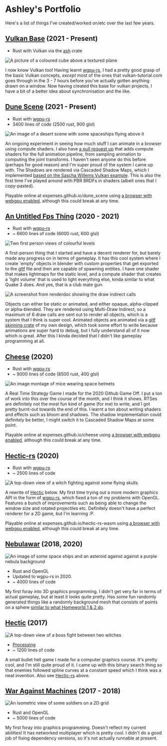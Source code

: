 # Ashley's Portfolio

Here's a list of things I've created/worked on/etc over the last few years.

## [Vulkan Base](https://github.com/expenses/vulkan-base) (2021 - Present)

- Rust with Vulkan via the [ash] crate

![A picture of a coloured cube above a textured plane](vulkan-base.png)

I now know Vulkan too! Having learnt [wgpu-rs], I had a pretty good grasp of the basic Vulkan concepts, _except_ most of the ones that vulkan-tutorial.com goes through in the 3 - 7 hours before you've actually gotten anything drawn on a window. Now having created this base for vulkan projects, I have a bit of a better idea about synchronisation and the like.

## [Dune Scene](https://github.com/expenses/dune_scene) (2021 - Present)

- Rust with [wgpu-rs]
- 3400 lines of code (2500 rust, 900 glsl)

![An image of a desert scene with some spaceships flying above it](dune_scene.png)

An ongoing experiment in seeing how much stuff I can animate in a browser using compute shaders. I also have [a pull request up](https://github.com/expenses/dune_scene/pull/1) that adds compute shaders for the full animation pipeline, from sampling animation to computing the joint transforms. I haven't seen anyone do this before (perhaps for good reason) and I'm super proud of the system I came up with. The Shadows are rendered via Cascaded Shadow Maps, which I implemented [based on the Sascha Willems Vulkan example](https://github.com/SaschaWillems/Vulkan/tree/master/examples/shadowmappingcascade). This is also the first time I've played around with PBR BRDFs in shaders (albeit ones that I copy-pasted).

Playable online at expenses.github.io/dune_scene using [a browser with webgpu enabled], although this could break at any time.

## [An Untitled Fps Thing](https://github.com/expenses/fps/) (2020 - 2021)

- Rust with [wgpu-rs]
- ~ 6600 lines of code (6000 rust, 600 glsl)

![Two first person views of colourful levels](fps.png)

A first-person thing that I started and have a decent renderer for, but barely made any progress on in terms of gameplay. It has this cool system where I create 'empty' objects in blender with custom properties that get exported to the [gltf] file and then are capable of spawning entities. I have one shader that makes lightmaps for the static level, and a compute shader that creates a 'light volume' that is used to light everything else, kinda similar to what Quake 3 does. And yes, that is a club mate gun.

![A screenshot from renderdoc showing the draw indirect calls](fps_draw_indirect.png)

Objects can either be static or animated, and either opaque, alpha-clipped or alpha-blended. They are rendered using Multi-Draw Indirect, so a maximum of 6 draw calls are sent out to render all objects, which is a system that I think is super cool. Animated objects are animated via a [gltf skinning crate](https://github.com/expenses/fps/blob/master/crates/animation/src/lib.rs) of my own design, which took some effort to write because animations are super hard to debug, but I fully understand all of it now which is great. After this I kinda decided that I didn't like gameplay programming at all.

## [Cheese](https://github.com/expenses/cheese) (2020)

- Rust with [wgpu-rs]
- ~ 9000 lines of code (8500 rust, 400 glsl)

![An image montage of mice wearing space helmets](cheese.png)

A Real Time Strategy Game I made for the 2020 Github Game Off. I put a ton of work into this over the course of the month, and I think it shows. RTSes are definitely not the most fun kind of game (for me) to write, and I got pretty burnt-out towards the end of this. I learnt a ton about writing shaders and effects such as bloom and shadows. The shadow implementation could definitely be better, I might switch it to Cascaded Shadow Maps at some point.

Playable online at expenses.github.io/cheese using [a browser with webgpu enabled], although this could break at any time.

## [Hectic-rs](https://github.com/expenses/hectic-rs) (2020)

- Rust with [wgpu-rs]
- ~ 2500 lines of code

![A top-down view of a witch fighting against some flying skulls](hectic-rs.png)

A rewrite of [Hectic](#hectic-2017) below. My first time trying out a more modern graphics API in the form of [wgpu-rs], which fixed a ton of my problems with OpenGL. Features a bunch of improvements such as being able to change the window size and rotated projectiles etc. Definitely doesn't have a perfect renderer for a 2D game, but I'm learning :P.

Playable online at expenses.github.io/hectic-rs-wasm using [a browser with webgpu enabled], although this could break at any time.

## [Nebulawar](https://github.com/expenses/nebulawar) (2018, 2020)

![An image of some space ships and an asteroid against against a purple nebula background](nebulawar.png)

- Rust and OpenGL
- Updated to wgpu-rs in 2020.
- ~ 4000 lines of code

My first foray into 3D graphics programming. I didn't get very far in terms of actual gameplay, but at least it looks quite pretty. Has some fun randomly generated things like a randomly background mesh that consists of points on a sphere [similar to what Homeworld 1 & 2 do](https://simonschreibt.de/gat/homeworld-2-backgrounds/).

## [Hectic](https://github.com/expenses/hectic) (2017)

![A top-down view of a boss fight between two witches](hectic.png)

- [Processing]
- ~ 1200 lines of code

A small bullet hell game I made for a computer graphics course. It's pretty cool, and I'm still quite proud of it. I came up with this binary search thing so that enemies followed spline curves at a constant speed which I think was a neat invention. Also see [Hectic-rs](#hectic-rs-2020) above.

## [War Against Machines](https://github.com/expenses/war-against-machines/) (2017 - 2018)

![An isometric view of some soldiers on a 2D grid](war-against-machines.png)

- Rust and OpenGL
- ~ 5000 lines of code

My first foray into graphics programming. Doesn't reflect my current abilities! It has networked multiplayer which is pretty cool. I didn't do a good job of fixing dependency versions, so it's not actually runnable at present.

[a browser with webgpu enabled]: https://github.com/gpuweb/gpuweb/wiki/Implementation-Status#firefox
[Processing]: https://processing.org/
[wgpu-rs]: https://github.com/gfx-rs/wgpu-rs
[gltf]: https://github.com/KhronosGroup/glTF
[ash]: https://crates.io/crates/ash
